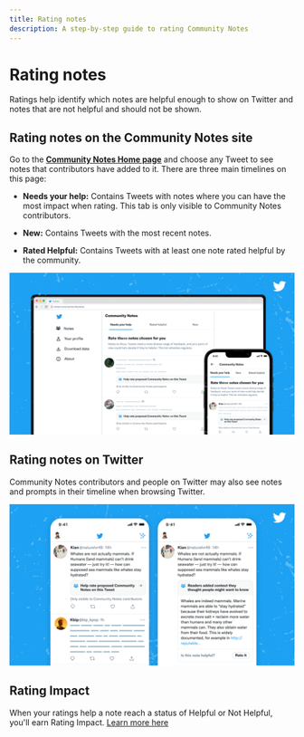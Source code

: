 ```yaml
---
title: Rating notes
description: A step-by-step guide to rating Community Notes
---
```

# Rating notes

Ratings help identify which notes are helpful enough to show on Twitter and notes that are not helpful and should not be shown.

## Rating notes on the Community Notes site

Go to the [**Community Notes Home page**](https://communitynotes.twitter.com) and choose any Tweet to see notes that contributors have added to it. There are three main timelines on this page:

- **Needs your help:** Contains Tweets with notes where you can have the most impact when rating. This tab is only visible to Community Notes contributors.

- **New:** Contains Tweets with the most recent notes.

- **Rated Helpful:** Contains Tweets with at least one note rated helpful by the community.

![Community Notes home page, showing Tweets with notes to be rated](../images/home.png)

## Rating notes on Twitter

Community Notes contributors and people on Twitter may also see notes and prompts in their timeline when browsing Twitter.

![Tweet with a community notes prompt](../images/notes-on-twitter.png)

## Rating Impact

When your ratings help a note reach a status of Helpful or Not Helpful, you'll earn Rating Impact. [Learn more here](../impact)

